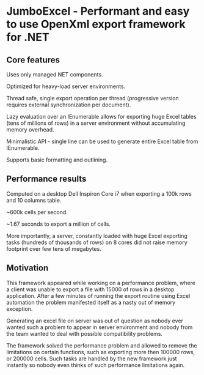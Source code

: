 # JumboExcel - Performant and easy to use OpenXml export framework for .NET #

## Core features ##
Uses only managed NET components.

Optimized for heavy-load server environments.

Thread safe, single export operation per thread (progressive version requires external synchronization per document).

Lazy evaluation over an IEnumerable allows for exporting huge Excel tables (tens of millions of rows) in a server environment without accumulating memory overhead.

Minimalistic API - single line can be used to generate entire Excel table from IEnumerable.

Supports basic formatting and outlining.

## Performance results ##
Computed on a desktop Dell Inspiron Core i7 when exporting a 100k rows and 10 columns table.

~600k cells per second.

~1.67 seconds to export a million of cells.

More importantly, a server, constantly loaded with huge Excel exporting tasks (hundreds of thousands of rows) on 8 cores did not raise memory footprint over few tens of megabytes.

## Motivation ##
This framework appeared while working on a performance problem, where a client was unable to export a file with 15000 of rows in a desktop application. After a few minutes of running the export routine using Excel automation the problem manifested itself as a nasty out of memory exception.

Generating an excel file on server was out of question as nobody ever wanted such a problem to appear in server environment and nobody from the team wanted to deal with possible compatibility problems.

The framework solved the performance problem and allowed to remove the limitations on certain functions, such as exporting more then 100000 rows, or 200000 cells.
Such tasks are handled by the new framework just instantly so nobody even thinks of such performance limitations again.
